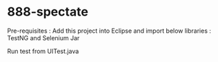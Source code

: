 # 888-spectate

Pre-requisites :
Add this project into Eclipse and import below libraries :
TestNG and Selenium Jar

Run test from UITest.java
